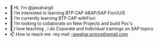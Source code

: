 - 👋 Hi, I’m @jawahargit
- 👀 I’m interested in learning BTP CAP ABAP/SAP Fiori/Ui5
- 🌱 I’m currently learning BTP CAP withFiori
- 💞️ I’m looking to collaborate on New Projects and build Poc's
- 💞️ I love teaching , i do Coporate and Individual trainings on SAP topics
- 📫 How to reach me -my mail -jawahar.prince@gmail.com

<!---
jawahargit/jawahargit is a ✨ special ✨ repository because its `README.md` (this file) appears on your GitHub profile.
You can click the Preview link to take a look at your changes.
--->
